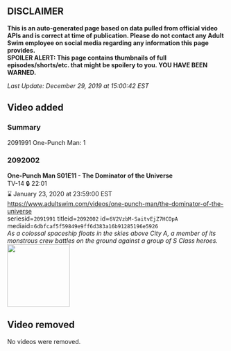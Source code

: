 ## DISCLAIMER
**This is an auto-generated page based on data pulled from official video APIs and is correct at time of publication. Please do not contact any Adult Swim employee on social media regarding any information this page provides.**  
**SPOILER ALERT: This page contains thumbnails of full episodes/shorts/etc. that might be spoilery to you. YOU HAVE BEEN WARNED.**  

_Last Update: December 29, 2019 at 15:00:42 EST_
## Video added
### Summary
2091991 One-Punch Man: 1  
### 2092002
**One-Punch Man S01E11 - The Dominator of the Universe**  
TV-14 🔒 22:01  
⌛ January 23, 2020 at 23:59:00 EST  
https://www.adultswim.com/videos/one-punch-man/the-dominator-of-the-universe  
seriesid=`2091991` titleid=`2092002` id=`6V2VzbM-SaitvEjZ7HCOpA` mediaid=`6dbfcaf5f59849e9ff6d383a16b91285196e5926`  
_As a colossal spaceship floats in the skies above City A, a member of its monstrous crew battles on the ground against a group of S Class heroes._  
<a href="https://i.cdn.turner.com/adultswim/big/video/the-dominator-of-the-universe/onepunchman_011_air_cid-2X846.jpg"><img src="https://i.cdn.turner.com/adultswim/big/video/the-dominator-of-the-universe/onepunchman_011_air_cid-2X846.jpg" height="144px" /></a>
## Video removed
No videos were removed.  
